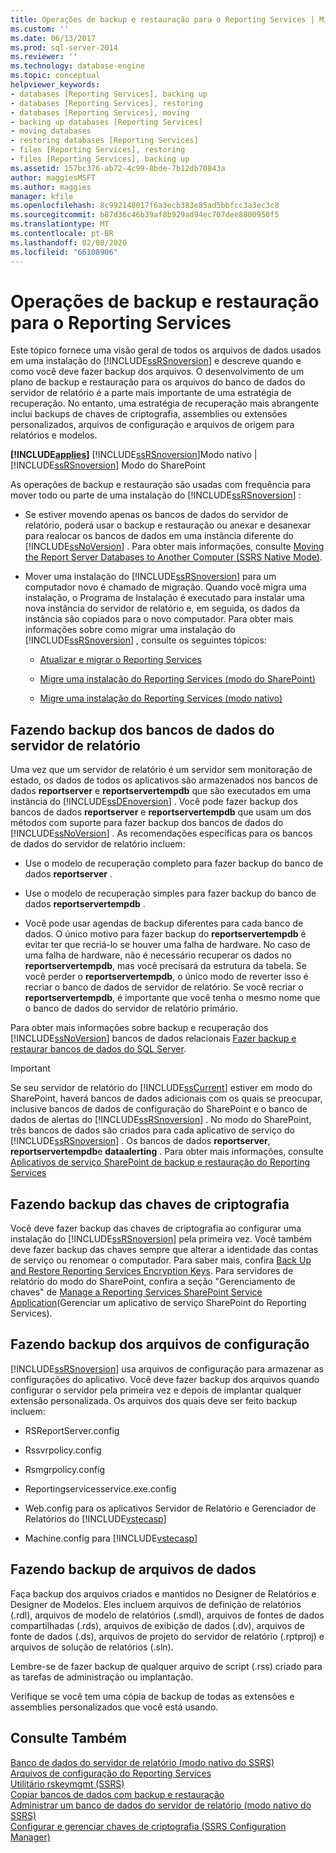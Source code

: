 ```yaml
---
title: Operações de backup e restauração para o Reporting Services | Microsoft Docs
ms.custom: ''
ms.date: 06/13/2017
ms.prod: sql-server-2014
ms.reviewer: ''
ms.technology: database-engine
ms.topic: conceptual
helpviewer_keywords:
- databases [Reporting Services], backing up
- databases [Reporting Services], restoring
- databases [Reporting Services], moving
- backing up databases [Reporting Services]
- moving databases
- restoring databases [Reporting Services]
- files [Reporting Services], restoring
- files [Reporting Services], backing up
ms.assetid: 157bc376-ab72-4c99-8bde-7b12db70843a
author: maggiesMSFT
ms.author: maggies
manager: kfile
ms.openlocfilehash: 8c992148017f6a3ecb383e85ad5bbfcc3a3ec3c8
ms.sourcegitcommit: b87d36c46b39af8b929ad94ec707dee8800950f5
ms.translationtype: MT
ms.contentlocale: pt-BR
ms.lasthandoff: 02/08/2020
ms.locfileid: "66108906"
---
```

# <a name="backup-and-restore-operations-for-reporting-services"></a>Operações de backup e restauração para o Reporting Services
  Este tópico fornece uma visão geral de todos os arquivos de dados usados em uma instalação do [!INCLUDE[ssRSnoversion](../../includes/ssrsnoversion-md.md)] e descreve quando e como você deve fazer backup dos arquivos. O desenvolvimento de um plano de backup e restauração para os arquivos do banco de dados do servidor de relatório é a parte mais importante de uma estratégia de recuperação. No entanto, uma estratégia de recuperação mais abrangente inclui backups de chaves de criptografia, assemblies ou extensões personalizados, arquivos de configuração e arquivos de origem para relatórios e modelos.  
  
 **[!INCLUDE[applies](../../includes/applies-md.md)]**  [!INCLUDE[ssRSnoversion](../../includes/ssrsnoversion-md.md)]Modo nativo | [!INCLUDE[ssRSnoversion](../../includes/ssrsnoversion-md.md)] Modo do SharePoint  
  
 As operações de backup e restauração são usadas com frequência para mover todo ou parte de uma instalação do [!INCLUDE[ssRSnoversion](../../includes/ssrsnoversion-md.md)] :  
  
-   Se estiver movendo apenas os bancos de dados do servidor de relatório, poderá usar o backup e restauração ou anexar e desanexar para realocar os bancos de dados em uma instância diferente do [!INCLUDE[ssNoVersion](../../includes/ssnoversion-md.md)] . Para obter mais informações, consulte [Moving the Report Server Databases to Another Computer &#40;SSRS Native Mode&#41;](../report-server/moving-the-report-server-databases-to-another-computer-ssrs-native-mode.md).  
  
-   Mover uma instalação do [!INCLUDE[ssRSnoversion](../../includes/ssrsnoversion-md.md)] para um computador novo é chamado de migração. Quando você migra uma instalação, o Programa de Instalação é executado para instalar uma nova instância do servidor de relatório e, em seguida, os dados da instância são copiados para o novo computador. Para obter mais informações sobre como migrar uma instalação do [!INCLUDE[ssRSnoversion](../../includes/ssrsnoversion-md.md)] , consulte os seguintes tópicos:  
  
    -   [Atualizar e migrar o Reporting Services](upgrade-and-migrate-reporting-services.md)  
  
    -   [Migre uma instalação do Reporting Services &#40;modo do SharePoint&#41;](migrate-a-reporting-services-installation-sharepoint-mode.md)  
  
    -   [Migre uma instalação do Reporting Services &#40;modo nativo&#41;](migrate-a-reporting-services-installation-native-mode.md)  
  
## <a name="backing-up-the-report-server-databases"></a>Fazendo backup dos bancos de dados do servidor de relatório  
 Uma vez que um servidor de relatório é um servidor sem monitoração de estado, os dados de todos os aplicativos são armazenados nos bancos de dados **reportserver** e **reportservertempdb** que são executados em uma instância do [!INCLUDE[ssDEnoversion](../../includes/ssdenoversion-md.md)] . Você pode fazer backup dos bancos de dados **reportserver** e **reportservertempdb** que usam um dos métodos com suporte para fazer backup dos bancos de dados do [!INCLUDE[ssNoVersion](../../includes/ssnoversion-md.md)] . As recomendações específicas para os bancos de dados do servidor de relatório incluem:  
  
-   Use o modelo de recuperação completo para fazer backup do banco de dados **reportserver** .  
  
-   Use o modelo de recuperação simples para fazer backup do banco de dados **reportservertempdb** .  
  
-   Você pode usar agendas de backup diferentes para cada banco de dados. O único motivo para fazer backup do **reportservertempdb** é evitar ter que recriá-lo se houver uma falha de hardware. No caso de uma falha de hardware, não é necessário recuperar os dados no **reportservertempdb**, mas você precisará da estrutura da tabela. Se você perder o **reportservertempdb**, o único modo de reverter isso é recriar o banco de dados de servidor de relatório. Se você recriar o **reportservertempdb**, é importante que você tenha o mesmo nome que o banco de dados do servidor de relatório primário.  
  
 Para obter mais informações sobre backup e recuperação dos [!INCLUDE[ssNoVersion](../../includes/ssnoversion-md.md)] bancos de dados relacionais [Fazer backup e restaurar bancos de dados do SQL Server](../../relational-databases/backup-restore/back-up-and-restore-of-sql-server-databases.md).  
  
> [!IMPORTANT]  
>  Se seu servidor de relatório do [!INCLUDE[ssCurrent](../../includes/sscurrent-md.md)] estiver em modo do SharePoint, haverá bancos de dados adicionais com os quais se preocupar, inclusive bancos de dados de configuração do SharePoint e o banco de dados de alertas do [!INCLUDE[ssRSnoversion](../../includes/ssrsnoversion-md.md)] . No modo do SharePoint, três bancos de dados são criados para cada aplicativo de serviço do [!INCLUDE[ssRSnoversion](../../includes/ssrsnoversion-md.md)] . Os bancos de dados **reportserver**, **reportservertempdb**e **dataalerting** . Para obter mais informações, consulte [Aplicativos de serviço SharePoint de backup e restauração do Reporting Services](../backup-and-restore-reporting-services-sharepoint-service-applications.md)  
  
## <a name="backing-up-the-encryption-keys"></a>Fazendo backup das chaves de criptografia  
 Você deve fazer backup das chaves de criptografia ao configurar uma instalação do [!INCLUDE[ssRSnoversion](../../includes/ssrsnoversion-md.md)] pela primeira vez. Você também deve fazer backup das chaves sempre que alterar a identidade das contas de serviço ou renomear o computador. Para saber mais, confira [Back Up and Restore Reporting Services Encryption Keys](ssrs-encryption-keys-back-up-and-restore-encryption-keys.md). Para servidores de relatório do modo do SharePoint, confira a seção "Gerenciamento de chaves" de [Manage a Reporting Services SharePoint Service Application](../manage-a-reporting-services-sharepoint-service-application.md)(Gerenciar um aplicativo de serviço SharePoint do Reporting Services).  
  
## <a name="backing-up-the-configuration-files"></a>Fazendo backup dos arquivos de configuração  
 
  [!INCLUDE[ssRSnoversion](../../includes/ssrsnoversion-md.md)] usa arquivos de configuração para armazenar as configurações do aplicativo. Você deve fazer backup dos arquivos quando configurar o servidor pela primeira vez e depois de implantar qualquer extensão personalizada. Os arquivos dos quais deve ser feito backup incluem:  
  
-   RSReportServer.config  
  
-   Rssvrpolicy.config  
  
-   Rsmgrpolicy.config  
  
-   Reportingservicesservice.exe.config  
  
-   Web.config para os aplicativos Servidor de Relatório e Gerenciador de Relatórios do [!INCLUDE[vstecasp](../../includes/vstecasp-md.md)]  
  
-   Machine.config para [!INCLUDE[vstecasp](../../includes/vstecasp-md.md)]  
  
## <a name="backing-up-data-files"></a>Fazendo backup de arquivos de dados  
 Faça backup dos arquivos criados e mantidos no Designer de Relatórios e Designer de Modelos. Eles incluem arquivos de definição de relatórios (.rdl), arquivos de modelo de relatórios (.smdl), arquivos de fontes de dados compartilhadas (.rds), arquivos de exibição de dados (.dv), arquivos de fonte de dados (.ds), arquivos de projeto do servidor de relatório (.rptproj) e arquivos de solução de relatórios (.sln).  
  
 Lembre-se de fazer backup de qualquer arquivo de script (.rss) criado para as tarefas de administração ou implantação.  
  
 Verifique se você tem uma cópia de backup de todas as extensões e assemblies personalizados que você está usando.  
  
## <a name="see-also"></a>Consulte Também  
 [Banco de dados do servidor de relatório &#40;modo nativo do SSRS&#41;](../report-server/report-server-database-ssrs-native-mode.md)   
 [Arquivos de configuração do Reporting Services](../report-server/reporting-services-configuration-files.md)   
 [Utilitário rskeymgmt &#40;SSRS&#41;](../tools/rskeymgmt-utility-ssrs.md)   
 [Copiar bancos de dados com backup e restauração](../../relational-databases/databases/copy-databases-with-backup-and-restore.md)   
 [Administrar um banco de dados do servidor de relatório &#40;modo nativo do SSRS&#41;](../report-server/administer-a-report-server-database-ssrs-native-mode.md)   
 [Configurar e gerenciar chaves de criptografia &#40;SSRS Configuration Manager&#41;](ssrs-encryption-keys-manage-encryption-keys.md)  
  
  
